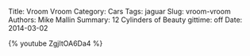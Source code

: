 Title: Vroom Vroom
Category: Cars
Tags: jaguar
Slug: vroom-vroom
Authors: Mike Mallin
Summary: 12 Cylinders of Beauty
gittime: off
Date: 2014-03-02

{% youtube ZgjItOA6Da4 %}
